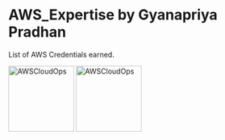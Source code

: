 # AWS_Expertise by Gyanapriya Pradhan
List of AWS Credentials earned. 

<p align="left"> <a href="https://www.credly.com/badges/b44c1504-725a-4399-b98f-f15e821300ef/public_url" target="blank"><img align="center" src="https://images.credly.com/size/680x680/images/01c3b0d4-a225-483b-a762-460473658c1a/image.png" alt="AWSCloudOps" height="130" width="130" /></a> <a href="https://www.credly.com/badges/b44c1504-725a-4399-b98f-f15e821300ef/public_url" target="blank"><img align="center" src="https://images.credly.com/size/680x680/images/8d67bbf4-128b-4141-b5f1-1bc61bbfbaa6/image.png" alt="AWSCloudOps" height="130" width="130" /></a>
